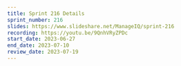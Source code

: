 ```yaml
---
title: Sprint 216 Details
sprint_number: 216
slides: https://www.slideshare.net/ManageIQ/sprint-216
recording: https://youtu.be/9QnhVRyZPDc
start_date: 2023-06-27
end_date: 2023-07-10
review_date: 2023-07-19
---
```


